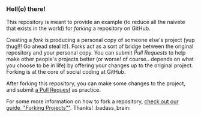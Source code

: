 ### Hell(o) there!

This repository is meant to provide an example (to reduce all the naivete that exists in the world) for *forking* a repository on GitHub.

Creating a *fork* is producing a personal copy of someone else's project (yup thug!!! Go ahead steal it!). Forks act as a sort of bridge between the original repository and your personal copy. You can submit *Pull Requests* to help make other people's projects better (or worse! of course.. depends on what you choose to be in life) by offering your changes up to the original project. Forking is at the core of social coding at GitHub.

After forking this repository, you can make some changes to the project, and submit [a Pull Request](https://github.com/octocat/Spoon-Knife/pulls) as practice.

For some more information on how to fork a repository, [check out our guide, "Forking Projects""](http://guides.github.com/overviews/forking/). Thanks! :badass_brain:
